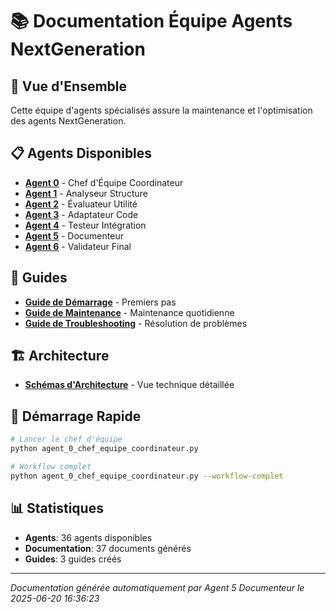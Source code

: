 # 📚 Documentation Équipe Agents NextGeneration

## 🎯 Vue d'Ensemble

Cette équipe d'agents spécialisés assure la maintenance et l'optimisation des agents NextGeneration.

## 📋 Agents Disponibles

- **[Agent 0](agents/agent_0_chef_equipe_coordinateur_documentation.md)** - Chef d'Équipe Coordinateur
- **[Agent 1](agents/agent_1_analyseur_structure_documentation.md)** - Analyseur Structure  
- **[Agent 2](agents/agent_2_evaluateur_utilite_documentation.md)** - Évaluateur Utilité
- **[Agent 3](agents/agent_3_adaptateur_code_documentation.md)** - Adaptateur Code
- **[Agent 4](agents/agent_4_testeur_integration_documentation.md)** - Testeur Intégration
- **[Agent 5](agents/agent_5_documenteur_documentation.md)** - Documenteur
- **[Agent 6](agents/agent_6_validateur_final_documentation.md)** - Validateur Final

## 📖 Guides

- **[Guide de Démarrage](guides/guide_demarrage.md)** - Premiers pas
- **[Guide de Maintenance](guides/guide_maintenance.md)** - Maintenance quotidienne
- **[Guide de Troubleshooting](guides/guide_troubleshooting.md)** - Résolution de problèmes

## 🏗️ Architecture

- **[Schémas d'Architecture](schemas/architecture.md)** - Vue technique détaillée

## 🚀 Démarrage Rapide

```bash
# Lancer le chef d'équipe
python agent_0_chef_equipe_coordinateur.py

# Workflow complet
python agent_0_chef_equipe_coordinateur.py --workflow-complet
```

## 📊 Statistiques

- **Agents**: 36 agents disponibles
- **Documentation**: 37 documents générés
- **Guides**: 3 guides créés

---
*Documentation générée automatiquement par Agent 5 Documenteur le 2025-06-20 16:36:23*
